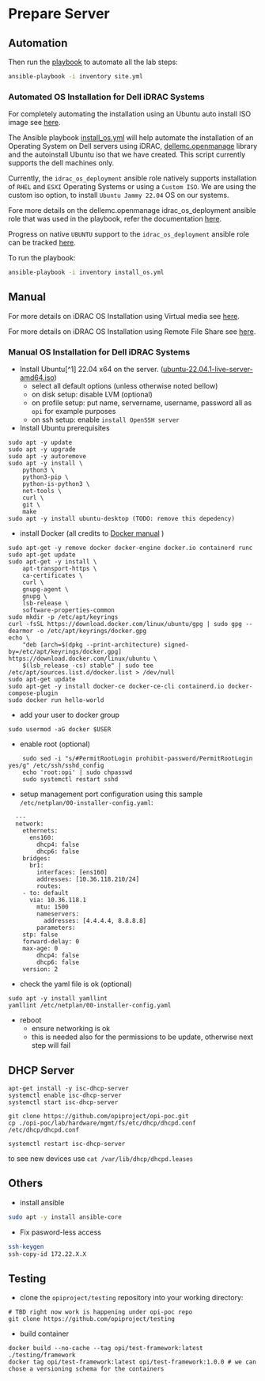 # Prepare Server

## Automation

Then run the [playbook](../ansible/site.yml) to automate all the lab steps:

```bash
ansible-playbook -i inventory site.yml
```

### Automated OS Installation for Dell iDRAC Systems

For completely automating the installation using an Ubuntu auto install ISO image see [here](auto_install_ubuntu_iso.md).

The Ansible playbook [install_os.yml](../ansible/install_os.yml) will help automate the installation of an Operating System on Dell servers using iDRAC, [dellemc.openmanage](https://github.com/dell/dellemc-openmanage-ansible-modules) library and the autoinstall Ubuntu iso that we have created. This script currently supports the dell machines only.

Currently, the `idrac_os_deployment` ansible role natively supports installation of `RHEL` and `ESXI` Operating Systems or using a `Custom ISO`. We are using the custom iso option, to install `Ubuntu Jammy 22.04` OS on our systems.

Fore more details on the dellemc.openmanage idrac_os_deployment ansible role that was used in the playbook, refer the documentation [here](https://github.com/dell/dellemc-openmanage-ansible-modules/tree/collections/roles/idrac_os_deployment).

Progress on native `UBUNTU` support to the `idrac_os_deployment` ansible role can be tracked [here](https://github.com/dell/dellemc-openmanage-ansible-modules/pull/784).

To run the playbook:

```bash
ansible-playbook -i inventory install_os.yml
```

## Manual

For more details on iDRAC OS Installation using Virtual media see [here](idrac_os_installation_steps_virtual_media.md).

For more details on iDRAC OS Installation using Remote File Share see [here](idrac_os_installation_steps_network.md).

### Manual OS Installation for Dell iDRAC Systems

* Install Ubuntu[^1] 22.04 x64 on the server. ([ubuntu-22.04.1-live-server-amd64.iso](https://releases.ubuntu.com/22.04/))
  * select all default options (unless otherwise noted bellow)
  * on disk setup: disable LVM (optional)
  * on profile setup: put name, servername, username, password all as `opi` for example purposes
  * on ssh setup: enable `install OpenSSH server`
* Install Ubuntu prerequisites

```Shell
sudo apt -y update
sudo apt -y upgrade
sudo apt -y autoremove
sudo apt -y install \
    python3 \
    python3-pip \
    python-is-python3 \
    net-tools \
    curl \
    git \
    make
sudo apt -y install ubuntu-desktop (TODO: remove this depedency)
```

* install Docker (all credits to [Docker manual](https://docs.docker.com/engine/install/ubuntu/) )

```Shell
sudo apt-get -y remove docker docker-engine docker.io containerd runc
sudo apt-get update
sudo apt-get -y install \
    apt-transport-https \
    ca-certificates \
    curl \
    gnupg-agent \
    gnupg \
    lsb-release \
    software-properties-common
sudo mkdir -p /etc/apt/keyrings
curl -fsSL https://download.docker.com/linux/ubuntu/gpg | sudo gpg --dearmor -o /etc/apt/keyrings/docker.gpg
echo \
    "deb [arch=$(dpkg --print-architecture) signed-by=/etc/apt/keyrings/docker.gpg] https://download.docker.com/linux/ubuntu \
    $(lsb_release -cs) stable" | sudo tee /etc/apt/sources.list.d/docker.list > /dev/null
sudo apt-get update
sudo apt-get -y install docker-ce docker-ce-cli containerd.io docker-compose-plugin
sudo docker run hello-world
```

* add your user to docker group

```Shell
sudo usermod -aG docker $USER
```

* enable root (optional)

```Shell
    sudo sed -i "s/#PermitRootLogin prohibit-password/PermitRootLogin yes/g" /etc/ssh/sshd_config
    echo 'root:opi' | sudo chpasswd
    sudo systemctl restart sshd
```

* setup management port configuration using this sample `/etc/netplan/00-installer-config.yaml`:

```code
  ---
  network:
    ethernets:
      ens160:
        dhcp4: false
        dhcp6: false
    bridges:
      br1:
        interfaces: [ens160]
        addresses: [10.36.118.210/24]
        routes:
    - to: default
      via: 10.36.118.1
        mtu: 1500
        nameservers:
          addresses: [4.4.4.4, 8.8.8.8]
        parameters:
    stp: false
    forward-delay: 0
    max-age: 0
        dhcp4: false
        dhcp6: false
    version: 2
```

* check the yaml file is ok (optional)

```Shell
sudo apt -y install yamllint
yamllint /etc/netplan/00-installer-config.yaml
```

* reboot
  * ensure networking is ok
  * this is needed also for the permissions to be update, otherwise next step will fail

## DHCP Server

```Shell
apt-get install -y isc-dhcp-server
systemctl enable isc-dhcp-server
systemctl start isc-dhcp-server

git clone https://github.com/opiproject/opi-poc.git
cp ./opi-poc/lab/hardware/mgmt/fs/etc/dhcp/dhcpd.conf /etc/dhcp/dhcpd.conf

systemctl restart isc-dhcp-server
```

to see new devices use `cat /var/lib/dhcp/dhcpd.leases`

## Others

* install ansible

```bash
sudo apt -y install ansible-core
```

* Fix pasword-less access

```bash
ssh-keygen
ssh-copy-id 172.22.X.X
```

## Testing

* clone the `opiproject/testing` repository into your working directory:

```Shell
# TBD right now work is happening under opi-poc repo
git clone https://github.com/opiproject/testing
```

* build container

```Shell
docker build --no-cache --tag opi/test-framework:latest ./testing/framework
docker tag opi/test-framework:latest opi/test-framework:1.0.0 # we can chose a versioning schema for the containers
```
